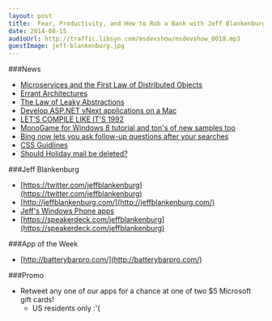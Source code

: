 ```yaml
---
layout: post
title:	Fear, Productivity, and How to Rob a Bank with Jeff Blankenburg
date: 2014-08-15
audioUrl: http://traffic.libsyn.com/msdevshow/msdevshow_0018.mp3
guestImage: jeff-blankenburg.jpg
---
```


###News
 - [Microservices and the First Law of Distributed Objects](http://martinfowler.com/articles/distributed-objects-microservices.html)
 - [Errant Architectures](http://www.drdobbs.com/errant-architectures/184414966)
 - [The Law of Leaky Abstractions](http://www.joelonsoftware.com/articles/LeakyAbstractions.html)
 - [Develop ASP.NET vNext applications on a Mac](http://blogs.msdn.com/b/webdev/archive/2014/08/12/develop-asp-net-vnext-applications-on-a-mac.aspx)
 - [LET'S COMPILE LIKE IT'S 1992](http://fabiensanglard.net/Compile_Like_Its_1992/)
 - [MonoGame for Windows 8 tutorial and ton's of new samples too](http://channel9.msdn.com/coding4fun/blog/MonoGame-for-Windows-8-tutorial-and-tons-of-new-samples-too)
 - [Bing now lets you ask follow-up questions after your searches](http://blogs.bing.com/search/2014/08/13/lets-have-a-conversation/)
 - [CSS Guidlines](http://cssguidelin.es/)
 - [Should Holiday mail be deleted?](http://www.bbc.com/news/magazine-23547802)

###Jeff Blankenburg
-   [https://twitter.com/jeffblankenburg](https://twitter.com/jeffblankenburg)
-   [http://jeffblankenburg.com/](http://jeffblankenburg.com/)
-   [Jeff's Windows Phone apps](http://www.windowsphone.com/en-US/store/publishers?publisherId=Jeff%2BBlankenburg)
-   [https://speakerdeck.com/jeffblankenburg](https://speakerdeck.com/jeffblankenburg)

###App of the Week
 - [http://batterybarpro.com/](http://batterybarpro.com/)

###Promo
 - Retweet any one of our apps for a chance at one of two $5 Microsoft gift cards!
	 - US residents only :'(